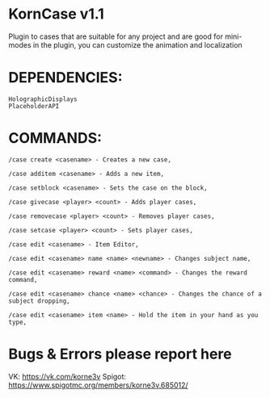 # KornCase v1.1

Plugin to cases that are suitable for any project and are good for mini-modes
in the plugin, you can customize the animation and localization

# DEPENDENCIES:
    HolographicDisplays
    PlaceholderAPI

# COMMANDS:
    /case create <casename> - Creates a new case, 
  
    /case additem <casename> - Adds a new item, 
  
    /case setblock <casename> - Sets the case on the block, 
  
    /case givecase <player> <count> - Adds player cases, 
  
    /case removecase <player> <count> - Removes player cases, 
  
    /case setcase <player> <count> - Sets player cases, 
  
    /case edit <casename> - Item Editor, 
  
    /case edit <casename> name <name> <newname> - Changes subject name, 
  
    /case edit <casename> reward <name> <command> - Changes the reward command, 
  
    /case edit <casename> chance <name> <chance> - Changes the chance of a subject dropping, 
  
    /case edit <casename> item <name> - Hold the item in your hand as you type, 



# Bugs & Errors please report here
VK: https://vk.com/korne3v
Spigot: https://www.spigotmc.org/members/korne3v.685012/

